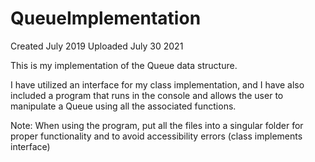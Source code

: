 # QueueImplementation

Created July 2019
Uploaded July 30 2021

This is my implementation of the Queue data structure.

I have utilized an interface for my class implementation, and I have also included a program that runs in the console and allows the user to manipulate a Queue using all the associated functions.

Note: When using the program, put all the files into a singular folder for proper functionality and to avoid accessibility errors (class implements interface)
